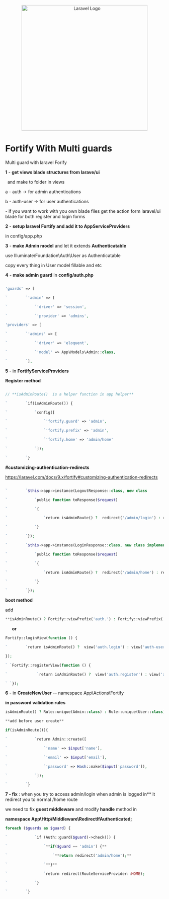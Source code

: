<p align="center"><a href="https://laravel.com" target="_blank"><img src="https://raw.githubusercontent.com/laravel/art/master/logo-lockup/5%20SVG/2%20CMYK/1%20Full%20Color/laravel-logolockup-cmyk-red.svg" width="400" alt="Laravel Logo"></a></p>

<p align="center">
    <h1>Fortify With Multi guards</h1>  
</p>


Multi guard with laravel Forify

**1** - **get views blade structures from larave/ui**

` `and make to folder in views  

a - auth  ->  for admin authentications 

b - auth-user  -> for user authentications  

\- if you want to work with you own blade files get the action form laravel/ui blade for both register and login forms

**2** - **setup laravel Fortify and add it to AppServiceProviders** 

in config/app.php 

**3** - **make Admin model** and let it extends **Authenticatable**

use Illuminate\Foundation\Auth\User as Authenticatable

copy every thing in User model fillable and etc

**4** - **make admin guard**  in **config/auth.php**
```php

'guards' => [

`        `'admin' => [

`            `'driver' => 'session',

`            `'provider' => 'admins',

'providers' => [

`        `'admins' => [

`            `'driver' => 'eloquent',

`            `'model' => App\Models\Admin::class,

`        `],
```
**5** - in **FortifyServiceProviders**

**Register method** 
```php

// **isAdminRoute()  is a helper function in app helper**

`        `if(isAdminRoute()) {

`            `config([

`                `'fortify.guard' => 'admin',

`                `'fortify.prefix' => 'admin',

`                `'fortify.home' => 'admin/home'

`            `]);

`        `}
```

**#customizing-authentication-redirects**

<https://laravel.com/docs/9.x/fortify#customizing-authentication-redirects>

```php

`        `$this->app->instance(LogoutResponse::class, new class                		implements LogoutResponse {

`            `public function toResponse($request)

`            `{

`                `return isAdminRoute() ?  redirect('/admin/login') : redirect('/login');

`            `}

`        `});

`        `$this->app->instance(LoginResponse::class, new class implements LoginResponse {

`            `public function toResponse($request)

`            `{

`                `return isAdminRoute() ?  redirect('/admin/home') : redirect('/home');

`            `}

`        `});
```
**boot method**

add 
```php
**isAdminRoute() ? Fortify::viewPrefix('auth.') : Fortify::viewPrefix('auth-users.');**
```
`	`**or**
```php
Fortify::loginView(function () {

`        `return isAdminRoute() ?  view('auth.login') : view('auth-users.login');

});

` `Fortify::registerView(function () {

`             `return isAdminRoute() ?  view('auth.register') : view('auth-users.register');

` `});
```
**6** - in **CreateNewUser**   --   namespace App\Actions\Fortify

**in password validation rules** 
```php
isAdminRoute() ? Rule::unique(Admin::class) : Rule::unique(User::class),

**add before user create**

if(isAdminRoute()){

`            `return Admin::create([

`                `'name' => $input['name'],

`                `'email' => $input['email'],

`                `'password' => Hash::make($input['password']),

`            `]);

`        `}
```
**7 - fix** : when you try to access admin/login when admin is logged in** it redirect you to normal /home route 

we need to fix **guest middleware** and modify **handle** method in 

**namespace App\Http\Middleware\RedirectIfAuthenticated;**

```php
foreach ($guards as $guard) {

`            `if (Auth::guard($guard)->check()) {

`                `**if($guard == 'admin') {**

`                    `**return redirect('admin/home');**

`                `**}**

`                `return redirect(RouteServiceProvider::HOME);

`            `}

`        `}

```
